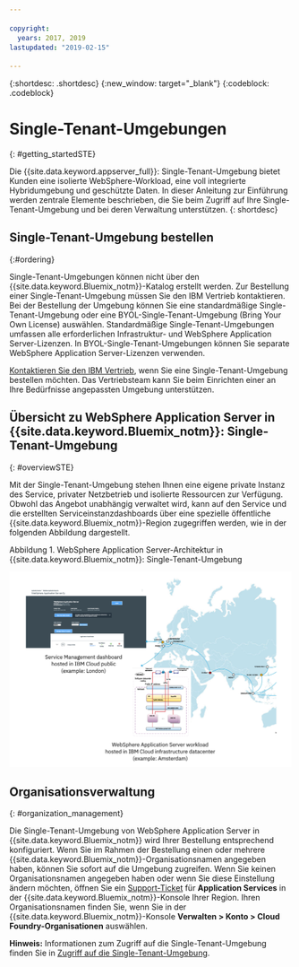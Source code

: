 ```yaml
---

copyright:
  years: 2017, 2019
lastupdated: "2019-02-15"

---
```


{:shortdesc: .shortdesc}
{:new_window: target="_blank"}
{:codeblock: .codeblock}

# Single-Tenant-Umgebungen
{: #getting_startedSTE}

Die {{site.data.keyword.appserver_full}}: Single-Tenant-Umgebung bietet Kunden eine isolierte WebSphere-Workload, eine voll integrierte Hybridumgebung und geschützte Daten. In dieser Anleitung zur Einführung werden zentrale Elemente beschrieben, die Sie beim Zugriff auf Ihre Single-Tenant-Umgebung und bei deren Verwaltung unterstützen.
{: shortdesc}

## Single-Tenant-Umgebung bestellen
{:#ordering}

Single-Tenant-Umgebungen können nicht über den {{site.data.keyword.Bluemix_notm}}-Katalog erstellt werden. Zur Bestellung einer Single-Tenant-Umgebung müssen Sie den IBM Vertrieb kontaktieren. Bei der Bestellung der Umgebung können Sie eine standardmäßige Single-Tenant-Umgebung oder eine BYOL-Single-Tenant-Umgebung (Bring Your Own License) auswählen. Standardmäßige Single-Tenant-Umgebungen umfassen alle erforderlichen Infrastruktur- und WebSphere Application Server-Lizenzen. In BYOL-Single-Tenant-Umgebungen können Sie separate WebSphere Application Server-Lizenzen verwenden.

[Kontaktieren Sie den IBM Vertrieb](/docs/services/ApplicationServeronCloud?topic=wasaas-reporting_issues#contacting-sales), wenn Sie eine Single-Tenant-Umgebung bestellen möchten. Das Vertriebsteam kann Sie beim Einrichten einer an Ihre Bedürfnisse angepassten Umgebung unterstützen.

## Übersicht zu WebSphere Application Server in {{site.data.keyword.Bluemix_notm}}: Single-Tenant-Umgebung
{: #overviewSTE}

Mit der Single-Tenant-Umgebung stehen Ihnen eine eigene private Instanz des Service, privater Netzbetrieb und isolierte Ressourcen zur Verfügung. Obwohl das Angebot unabhängig verwaltet wird, kann auf den Service und die erstellten Serviceinstanzdashboards über eine spezielle öffentliche {{site.data.keyword.Bluemix_notm}}-Region zugegriffen werden, wie in der folgenden Abbildung dargestellt.

Abbildung 1. WebSphere Application Server-Architektur in {{site.data.keyword.Bluemix_notm}}: Single-Tenant-Umgebung

![Abbildung 1. Architektur der Single-Tenant-Umgebung](images/WASaaS.png)


## Organisationsverwaltung
{: #organization_management}

Die Single-Tenant-Umgebung von WebSphere Application Server in {{site.data.keyword.Bluemix_notm}} wird Ihrer Bestellung entsprechend konfiguriert. Wenn Sie im Rahmen der Bestellung einen oder mehrere {{site.data.keyword.Bluemix_notm}}-Organisationsnamen angegeben haben, können Sie sofort auf die Umgebung zugreifen. Wenn Sie keinen Organisationsnamen angegeben haben oder wenn Sie diese Einstellung ändern möchten, öffnen Sie ein [Support-Ticket](/docs/services/ApplicationServeronCloud?topic=wasaas-reporting_issues#reporting_issues) für **Application Services** in der {{site.data.keyword.Bluemix_notm}}-Konsole Ihrer Region. Ihren Organisationsnamen finden Sie, wenn Sie in der {{site.data.keyword.Bluemix_notm}}-Konsole **Verwalten > Konto > Cloud Foundry-Organisationen** auswählen.

**Hinweis:** Informationen zum Zugriff auf die Single-Tenant-Umgebung finden Sie in [Zugriff auf die Single-Tenant-Umgebung](/docs/services/ApplicationServeronCloud?topic=wasaas-singleTenantEnvironment#singleTenantEnvironment).
